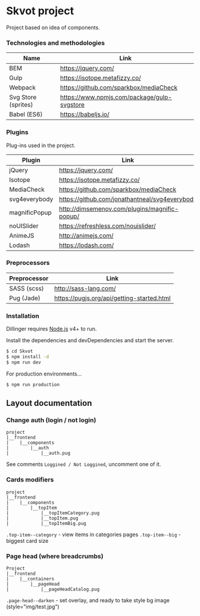 # Skvot project
Project based on idea of components.

### Technologies and methodologies
| Name | Link |
| ------ | ------ |
| BEM | https://jquery.com/ |
| Gulp | https://isotope.metafizzy.co/ |
| Webpack | https://github.com/sparkbox/mediaCheck |
| Svg Store (sprites) | https://www.npmjs.com/package/gulp-svgstore |
| Babel (ES6) | https://babeljs.io/ |

### Plugins
Plug-ins used in the project.

| Plugin | Link |
| ------ | ------ |
| jQuery | https://jquery.com/ |
| Isotope | https://isotope.metafizzy.co/ |
| MediaCheck | https://github.com/sparkbox/mediaCheck |
| svg4everybody | https://github.com/jonathantneal/svg4everybody |
| magnificPopup | http://dimsemenov.com/plugins/magnific-popup/ |
| noUISlider | https://refreshless.com/nouislider/ |
| AnimeJS | http://animejs.com/ |
| Lodash | https://lodash.com/ |

### Preprocessors

| Preprocessor | Link |
| ------ | ------ |
| SASS (scss) | http://sass-lang.com/ |
| Pug (Jade) | https://pugjs.org/api/getting-started.html |

### Installation

Dillinger requires [Node.js](https://nodejs.org/) v4+ to run.

Install the dependencies and devDependencies and start the server.

```sh
$ cd Skvot
$ npm install -d
$ npm run dev
```

For production environments...

```sh
$ npm run production
```

## Layout documentation

### Change auth (login / not login)
```
project
|__frontend
|    |__components
|        |__auth
|            |__auth.pug
```
See comments `Loggined / Not Loggined`, uncomment one of it.

### Cards modifiers

```
project
|__frontend
|    |__components
|        |__topItem
|            |__topItemCategory.pug
|            |__topItem.pug
|            |__topItemBig.pug
```
`.top-item--category` - view items in categories pages
`.top-item--big` - biggest card size

### Page head (where breadcrumbs)

```
Project
|__frontend
|    |__containers
|        |__pageHead
|            |__pageHeadCatalog.pug
```
`.page-head--darken` - set overlay, and ready to take style bg image (style="img/test.jpg")
